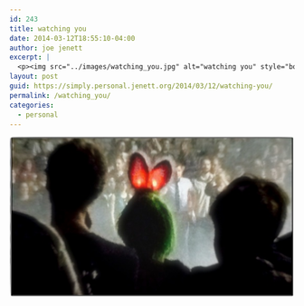 ```yaml
---
id: 243
title: watching you
date: 2014-03-12T18:55:10-04:00
author: joe jenett
excerpt: |
  <p><img src="../images/watching_you.jpg" alt="watching you" style="border:none;" /></p>
layout: post
guid: https://simply.personal.jenett.org/2014/03/12/watching-you/
permalink: /watching_you/
categories:
  - personal
---
```

<img src="../images/watching_you.jpg" alt="watching you" style="border:none;" />